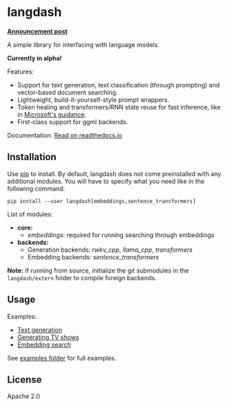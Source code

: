 # langdash

[**Announcement post**](https://mysymphony.jp.net/a/langdash-announcement/)

A simple library for interfacing with language models.

**Currently in alpha!**

Features:
  
  * Support for text generation, text classification (through prompting) and vector-based document searching.
  * Lightweight, build-it-yourself-style prompt wrappers.
  * Token healing and transformers/RNN state reuse for fast inference, like in [Microsoft's guidance](https://github.com/microsoft/guidance).
  * First-class support for ggml backends.

Documentation: [Read on readthedocs.io](https://langdash.readthedocs.io/en/latest/)

## Installation

Use [pip](https://pip.pypa.io/en/stable/) to install. By default, langdash does not come preinstalled with any additional modules. You will have to specify what you need like in the following command:

```
pip install --user langdash[embeddings,sentence_transformers]
```

List of modules:
  
  * **core:**
    * *embeddings:* required for running searching through embeddings
  * **backends:**
    * Generation backends: *rwkv_cpp*, *llama_cpp*, *transformers*
    * Embedding backends: *sentence_transformers*

**Note:** If running from source, initialize the git submodules in the `langdash/extern` folder to compile foreign backends.
    
## Usage

Examples:

  * [Text generation](https://git.mysymphony.jp.net/nana/langdash/src/branch/master/docs/examples/text-generation.md)
  * [Generating TV shows](https://git.mysymphony.jp.net/nana/langdash/src/branch/master/docs/examples/generating-tv-shows.md)
  * [Embedding search](https://git.mysymphony.jp.net/nana/langdash/src/branch/master/docs/examples/embedding-search.md)

See [examples folder](https://git.mysymphony.jp.net/nana/langdash/src/branch/master/examples) for full examples.

## License

Apache 2.0